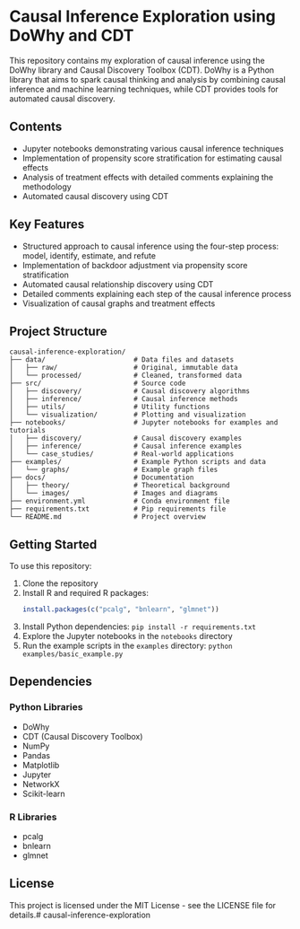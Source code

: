 # Causal Inference Exploration using DoWhy and CDT

This repository contains my exploration of causal inference using the DoWhy library and Causal Discovery Toolbox (CDT). DoWhy is a Python library that aims to spark causal thinking and analysis by combining causal inference and machine learning techniques, while CDT provides tools for automated causal discovery.

## Contents

- Jupyter notebooks demonstrating various causal inference techniques
- Implementation of propensity score stratification for estimating causal effects
- Analysis of treatment effects with detailed comments explaining the methodology
- Automated causal discovery using CDT

## Key Features

- Structured approach to causal inference using the four-step process: model, identify, estimate, and refute
- Implementation of backdoor adjustment via propensity score stratification
- Automated causal relationship discovery using CDT
- Detailed comments explaining each step of the causal inference process
- Visualization of causal graphs and treatment effects

## Project Structure

```
causal-inference-exploration/
├── data/                      # Data files and datasets
│   ├── raw/                   # Original, immutable data
│   └── processed/             # Cleaned, transformed data
├── src/                       # Source code
│   ├── discovery/             # Causal discovery algorithms
│   ├── inference/             # Causal inference methods
│   ├── utils/                 # Utility functions
│   └── visualization/         # Plotting and visualization
├── notebooks/                 # Jupyter notebooks for examples and tutorials
│   ├── discovery/             # Causal discovery examples
│   ├── inference/             # Causal inference examples
│   └── case_studies/          # Real-world applications
├── examples/                  # Example Python scripts and data
│   └── graphs/                # Example graph files
├── docs/                      # Documentation
│   ├── theory/                # Theoretical background
│   └── images/                # Images and diagrams
├── environment.yml            # Conda environment file
├── requirements.txt           # Pip requirements file
└── README.md                  # Project overview
```

## Getting Started

To use this repository:

1. Clone the repository
2. Install R and required R packages:
   ```R
   install.packages(c("pcalg", "bnlearn", "glmnet"))
   ```
   <!-- Note: kpcalg is excluded due to compatibility issues -->
3. Install Python dependencies: `pip install -r requirements.txt`
4. Explore the Jupyter notebooks in the `notebooks` directory
5. Run the example scripts in the `examples` directory: `python examples/basic_example.py`

## Dependencies

### Python Libraries
- DoWhy
- CDT (Causal Discovery Toolbox)
- NumPy
- Pandas
- Matplotlib
- Jupyter
- NetworkX
- Scikit-learn

### R Libraries
- pcalg
- bnlearn
- glmnet

## License

This project is licensed under the MIT License - see the LICENSE file for details.# causal-inference-exploration
